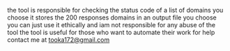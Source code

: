 the tool is responsible for checking the status code of a list of domains you choose
it stores the 200 responses domains in an output file you choose
you can just use it ethically and iam not responsible for any abuse of the tool
the tool is useful for those who want to automate their work
for help contact me at tooka172@gmail.com

